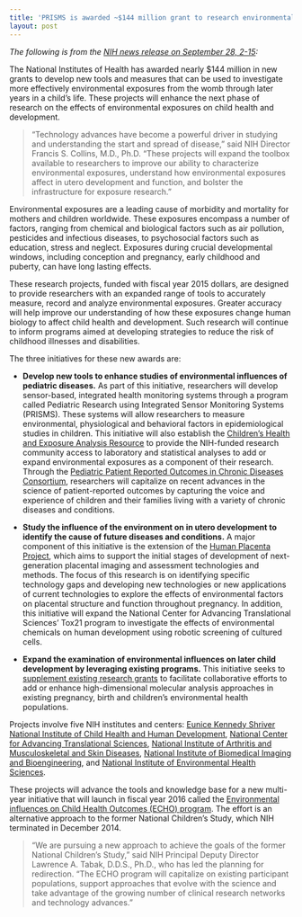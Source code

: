 ```yaml
---
title: 'PRISMS is awarded ~$144 million grant to research environmental influences on pediatric asthma'
layout: post
---
```


*The following is from the <a href="https://www.nih.gov/news-events/news-releases/nih-awards-144-million-research-environmental-influences-child-health-development">NIH news release on September 28, 2-15</a>:*

The National Institutes of Health has awarded nearly $144 million in new grants to develop new tools and measures that can be used to investigate more effectively environmental exposures from the womb through later years in a child’s life. These projects will enhance the next phase of research on the effects of environmental exposures on child health and development.

> “Technology advances have become a powerful driver in studying and understanding the start and spread of disease,” said NIH Director Francis S. Collins, M.D., Ph.D. “These projects will expand the toolbox available to researchers to improve our ability to characterize environmental exposures, understand how environmental exposures affect in utero development and function, and bolster the infrastructure for exposure research.”

Environmental exposures are a leading cause of morbidity and mortality for mothers and children worldwide. These exposures encompass a number of factors, ranging from chemical and biological factors such as air pollution, pesticides and infectious diseases, to psychosocial factors such as education, stress and neglect. Exposures during crucial developmental windows, including conception and pregnancy, early childhood and puberty, can have long lasting effects.

These research projects, funded with fiscal year 2015 dollars, are designed to provide researchers with an expanded range of tools to accurately measure, record and analyze environmental exposures. Greater accuracy will help improve our understanding of how these exposures change human biology to affect child health and development. Such research will continue to inform programs aimed at developing strategies to reduce the risk of childhood illnesses and disabilities.

The three initiatives for these new awards are:

- **Develop new tools to enhance studies of environmental influences of pediatric diseases.** As part of this initiative, researchers will develop sensor-based, integrated health monitoring systems through a program called Pediatric Research using Integrated Sensor Monitoring Systems (PRISMS). These systems will allow researchers to measure environmental, physiological and behavioral factors in epidemiological studies in children. This initiative will also establish the <a href="https://www.niehs.nih.gov/research/supported/dert/programs/chear/index.cfm">Children’s Health and Exposure Analysis Resource</a> to provide the NIH-funded research community access to laboratory and statistical analyses to add or expand environmental exposures as a component of their research. Through the <a href="http://www.niams.nih.gov/News_and_Events/Announcements/2015/PEPR_announcement.asp">Pediatric Patient Reported Outcomes in Chronic Diseases Consortium</a>, researchers will capitalize on recent advances in the science of patient-reported outcomes by capturing the voice and experience of children and their families living with a variety of chronic diseases and conditions.

- **Study the influence of the environment on in utero development to identify the cause of future diseases and conditions.** A major component of this initiative is the extension of the <a href="https://www.nichd.nih.gov/news/releases/pages/092815-NIH-awards-HPP.aspx">Human Placenta Project</a>, which aims to support the initial stages of development of next-generation placental imaging and assessment technologies and methods. The focus of this research is on identifying specific technology gaps and developing new technologies or new applications of current technologies to explore the effects of environmental factors on placental structure and function throughout pregnancy. In addition, this initiative will expand the National Center for Advancing Translational Sciences’ Tox21 program to investigate the effects of environmental chemicals on human development using robotic screening of cultured cells.

- **Expand the examination of environmental influences on later child development by leveraging existing programs.** This initiative seeks to <a href="http://www.niehs.nih.gov/research/supported/dert/programs/supplements/grantees/index.cfm">supplement existing research grants</a> to facilitate collaborative efforts to add or enhance high-dimensional molecular analysis approaches in existing pregnancy, birth and children’s environmental health populations.

Projects involve five NIH institutes and centers: <a href="https://www.nichd.nih.gov/Pages/index.aspx">Eunice Kennedy Shriver National Institute of Child Health and Human Development</a>, <a href="https://ncats.nih.gov/">National Center for Advancing Translational Sciences</a>, <a href="http://www.niams.nih.gov/">National Institute of Arthritis and Musculoskeletal and Skin Diseases</a>, <a href="https://www.nibib.nih.gov/">National Institute of Biomedical Imaging and Bioengineering</a>, and <a href="http://www.niehs.nih.gov/">National Institute of Environmental Health Sciences</a>.

These projects will advance the tools and knowledge base for a new multi-year initiative that will launch in fiscal year 2016 called the <a href="https://www.nih.gov/echo">Environmental influences on Child Health Outcomes (ECHO) program</a>. The effort is an alternative approach to the former National Children’s Study, which NIH terminated in December 2014.

> “We are pursuing a new approach to achieve the goals of the former National Children’s Study,” said NIH Principal Deputy Director Lawrence A. Tabak, D.D.S., Ph.D., who has led the planning for redirection. “The ECHO program will capitalize on existing participant populations, support approaches that evolve with the science and take advantage of the growing number of clinical research networks and technology advances.”

